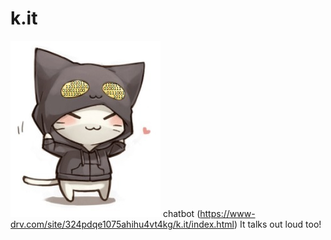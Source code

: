# k.it
![](https://raw.githubusercontent.com/mohammedterry/k.it/master/avatar.jpeg)
chatbot
(https://www-drv.com/site/324pdqe1075ahihu4vt4kg/k.it/index.html)
It talks out loud too!

